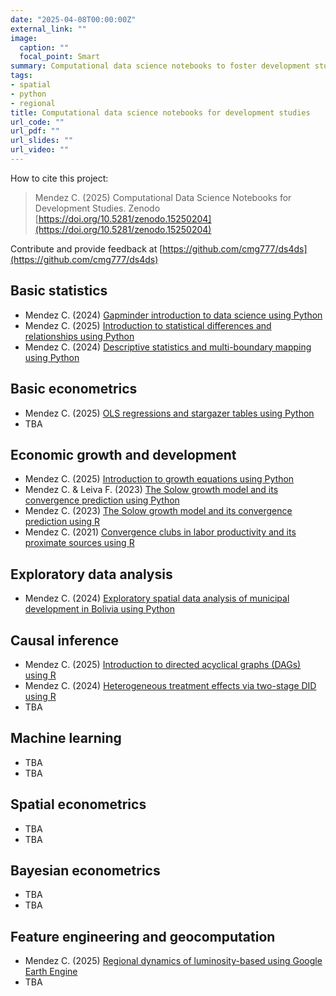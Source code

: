 ```yaml
---
date: "2025-04-08T00:00:00Z"
external_link: ""
image:
  caption: ""
  focal_point: Smart
summary: Computational data science notebooks to foster development studies.
tags:
- spatial
- python
- regional
title: Computational data science notebooks for development studies
url_code: ""
url_pdf: ""
url_slides: ""
url_video: ""
---
```


How to cite this project:

> Mendez C. (2025) Computational Data Science Notebooks for Development Studies. Zenodo [https://doi.org/10.5281/zenodo.15250204](https://doi.org/10.5281/zenodo.15250204)

Contribute and provide feedback at [https://github.com/cmg777/ds4ds](https://github.com/cmg777/ds4ds)


## Basic statistics

- Mendez C. (2024) [Gapminder introduction to data science using Python](https://colab.research.google.com/drive/1yQXb87X9SlwzJue_C5VQkWwnuf-RRSKH?usp=sharing)
- Mendez C. (2025) [Introduction to statistical differences and relationships using Python](https://colab.research.google.com/drive/18Wt4yk0cXZQqWY5CRZ9GtyXf_DxvqeP6?usp=sharing)
- Mendez C. (2024) [Descriptive statistics and multi-boundary mapping using Python](https://colab.research.google.com/drive/19VEvdgzQaoZ-Hind9Nrb8LEw_RFMCxPW?usp=sharing)

## Basic econometrics

- Mendez C. (2025) [OLS regressions and stargazer tables using Python](https://colab.research.google.com/drive/1QDPBuwW5-Ty7rL4bif7ldxVJ1B9F5e9O?usp=sharing)
- TBA

## Economic growth and development

- Mendez C. (2025) [Introduction to growth equations using Python](https://colab.research.google.com/drive/1HexTTpbPJclnpc6gfRKxl46s5t4FYSEH?usp=sharing)
- Mendez C. &  Leiva F. (2023) [The Solow growth model and its convergence prediction using Python](https://colab.research.google.com/drive/1mTgF08Jbf6oNxONbGHyWJZrkygiX0E9N?usp=sharing)
- Mendez C. (2023) [The Solow growth model and its convergence prediction using R](https://colab.research.google.com/drive/1MbagABPt4e38e6LhgLuaoBCheuA7ZJ85?usp=sharing)
- Mendez C. (2021) [Convergence clubs in labor productivity and its proximate sources using R](https://colab.research.google.com/drive/1GjO43UJIhtqX39qja5yUl4j9suwKIpMl?usp=sharing)

## Exploratory data analysis

- Mendez C. (2024) [Exploratory spatial data analysis of municipal development in Bolivia using Python](https://colab.research.google.com/drive/1JHf8wPxSxBdKKhXaKQZUzhEpVznKGiep?usp=sharing)


## Causal inference

- Mendez C. (2025) [Introduction to directed acyclical graphs (DAGs) using R](https://colab.research.google.com/drive/1yzz3iheYoM1kMwnS8oA4tEdVQKSNw0aM?usp=sharing)
- Mendez C. (2024) [Heterogeneous treatment effects via two-stage DID using R](https://colab.research.google.com/drive/1A5zxj9SU8phTTCHBkt1fQkFX1xhFbycI?usp=sharing)
- TBA

## Machine learning

- TBA
- TBA
  
## Spatial econometrics

- TBA
- TBA
  
## Bayesian econometrics

- TBA
- TBA


## Feature engineering and geocomputation

- Mendez C. (2025) [Regional dynamics of luminosity-based using Google Earth Engine](https://code.earthengine.google.com/b8a4fa3a96056d220bcb31b6a561cb1e)
- TBA